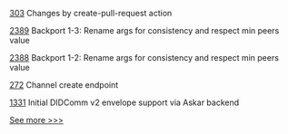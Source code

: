 
[303](https://github.com/hyperledger/aries-agent-test-harness/pull/303) Changes by create-pull-request action

[2389](https://github.com/hyperledger/sawtooth-core/pull/2389) Backport 1-3: Rename args for consistency and respect min peers value

[2388](https://github.com/hyperledger/sawtooth-core/pull/2388) Backport 1-2: Rename args for consistency and respect min peers value

[272](https://github.com/hyperledger/cello/pull/272) Channel create endpoint

[1331](https://github.com/hyperledger/aries-cloudagent-python/pull/1331) Initial DIDComm v2 envelope support via Askar backend


[See more >>>](https://start-here.hyperledger.org/pull-requests)
